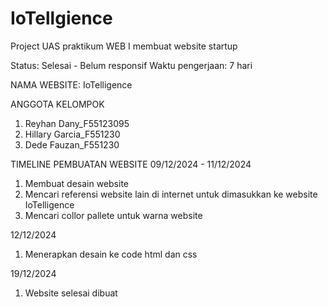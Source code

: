 # IoTellgience
Project UAS praktikum WEB I membuat website startup

Status: Selesai - Belum responsif
Waktu pengerjaan: 7 hari

NAMA WEBSITE: IoTelligence

ANGGOTA KELOMPOK
1. Reyhan Dany_F55123095
2. Hillary Garcia_F551230
3. Dede Fauzan_F551230

TIMELINE PEMBUATAN WEBSITE
09/12/2024 - 11/12/2024
1. Membuat desain website
2. Mencari referensi website lain di internet untuk dimasukkan ke website IoTelligence
3. Mencari collor pallete untuk warna website

12/12/2024
1. Menerapkan desain ke code html dan css

19/12/2024
1. Website selesai dibuat


